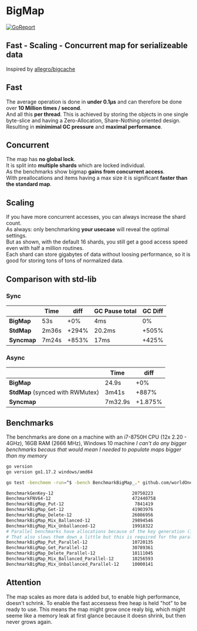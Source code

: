 # BigMap
[![GoReport](https://goreportcard.com/badge/github.com/worldOneo/bigmap)](https://goreportcard.com/report/github.com/worldOneo/bigmap)  
## Fast - Scaling - Concurrent map for serializeable data

Inspired by [allegro/bigcache](https://github.com/allegro/bigcache/)

## Fast

The average operation is done in **under 0.1μs** and can therefore be done over **10 Million times / second**.  
And all this **per thread**. This is achieved by storing the objects in one single byte-slice and having a Zero-Allocation, Share-Nothing oriented design.  
Resulting in **minimimal GC pressure** and **maximal performance**.

## Concurrent

The map has **no global lock**.  
It is split into **multiple shards** which are locked individual.  
As the benchmarks show bigmap **gains from concurrent access**.  
With preallocations and items having a max size it is significant **faster than the standard map**.

## Scaling

If you have more concurrent accesses, you can always increase the shard count.  
As always: only benchmarking **your usecase** will reveal the optimal settings.  
But as shown, with the default 16 shards, you still get a good access speed even with half a million routines.  
Each shard can store gigabytes of data without loosing performance, so it is good for storing tons of tons of normalized data.

## Comparison with std-lib
### Sync
| | Time | diff | GC Pause total | GC Diff |
| --- | --- |--- | --- | --- |
| **BigMap** | 53s | +0% | 4ms | 0% |
| **StdMap** | 2m36s | +294% | 20.2ms | +505% |
| **Syncmap** | 7m24s | +853% | 17ms | +425% |
 
### Async
| | Time | diff |
| --- | --- |--- |
| **BigMap** | 24.9s | +0% |
| **StdMap** (synced with RWMutex) | 3m41s | +887% |
| **Syncmap** | 7m32.9s | +1.875% |

## Benchmarks

The benchmarks are done on a machine with an i7-8750H CPU (12x 2.20 - 4GHz), 16GB  RAM (2666 MHz), Windows 10 machine
_I can't do any bigger benchmarks becaus that would mean I needed to populate maps bigger than my memory_
```sh
go version
go version go1.17.2 windows/amd64

go test -benchmem -run=^$ -bench BenchmarkBigMap_.* github.com/worldOneo/bigmap -benchtime 1s

BenchmarkGenKey-12                              20750223               113.5 ns/op            24 B/op          2 allocs/op
BenchmarkFNV64-12                               472440758                5.106 ns/op           0 B/op          0 allocs/op
BenchmarkBigMap_Put-12                           7841419               149.1 ns/op           273 B/op          0 allocs/op
BenchmarkBigMap_Get-12                          41903976                34.56 ns/op            0 B/op          0 allocs/op
BenchmarkBigMap_Delete-12                       26086956                44.28 ns/op           10 B/op          0 allocs/op
BenchmarkBigMap_Mix_Ballanced-12                29894546                40.24 ns/op            0 B/op          0 allocs/op
BenchmarkBigMap_Mix_Unballanced-12              19918322                66.17 ns/op          111 B/op          0 allocs/op
# Parallel benchmarks have allocations because of the key generation (113.5ns; 2 allocs/op).
# That also slows them down a little but this is required for the parallel test.
BenchmarkBigMap_Put_Parallel-12                 10720135               145.4 ns/op           456 B/op          2 allocs/op
BenchmarkBigMap_Get_Parallel-12                 30789361                45.67 ns/op           39 B/op          2 allocs/op
BenchmarkBigMap_Delete_Parallel-12              18111045                66.87 ns/op           54 B/op          2 allocs/op
BenchmarkBigMap_Mix_Ballanced_Parallel-12       10256593               108.7 ns/op           107 B/op          2 allocs/op
BenchmarkBigMap_Mix_Unballanced_Parallel-12     10000141               107.8 ns/op           111 B/op          2 allocs/op
```

## Attention
The map scales as more data is added but, to enable high performance, doesn't schrink.
To enable the fast accessess free heap is held "hot" to be ready to use.
This means the map might grow once realy big, which might seeme like a memory leak at first glance because it doesn shrink, but then never grows again.
